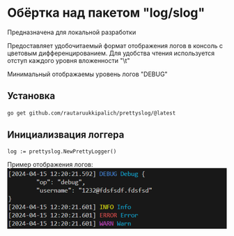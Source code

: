 # Обёртка над пакетом "log/slog"

Предназначена для локальной разработки

Предоставляет удобочитаемый формат отображения логов в консоль с цветовым  дифференцированием. Для удобства чтения используется отступ каждого уровня вложенности "\t"

Минимальный отображаемы уровень логов "DEBUG"

## Установка
```sh
go get github.com/rautaruukkipalich/prettyslog/@latest
```

## Инициализвация логгера
```
log := prettyslog.NewPrettyLogger()
```

Пример отображения логов:
![alt test1](https://github.com/rautaruukkipalich/prettyslog/blob/main/img/1.PNG?raw=true)